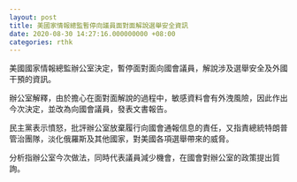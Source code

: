 ```yaml
---
layout: post
title: 美國家情報總監暫停向議員面對面解說選舉安全資訊
date: 2020-08-30 14:27:16.000000000 +08:00
categories: rthk
---
```


美國國家情報總監辦公室決定，暫停面對面向國會議員，解說涉及選舉安全及外國干預的資訊。

辦公室解釋，由於擔心在面對面解說的過程中，敏感資料會有外洩風險，因此作出今次決定，並改為向國會議員，發表文書報告。

民主黨表示憤怒，批評辦公室放棄履行向國會通報信息的責任，又指責總統特朗普管治團隊，淡化俄羅斯及其他國家，對美國各項選舉帶來的威脅。

分析指辦公室今次做法，同時代表議員減少機會，在國會對辦公室的政策提出質詢。
